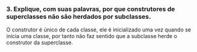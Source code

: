 ### 3. Explique, com suas palavras, por que construtores de superclasses não são herdados por subclasses.

O construtor é único de cada classe, ele é inicializado uma vez quando se inicia uma classe, por tanto não faz sentido que a subclasse herde o construtor da superclasse.